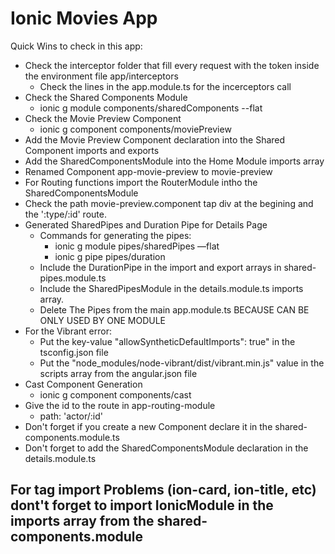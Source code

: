 # Ionic Movies App

Quick Wins to check in this app:

- Check the interceptor folder that fill every request with the token inside the environment file app/interceptors
  - Check the lines in the app.module.ts for the incerceptors call
- Check the Shared Components Module
  - ionic g module components/sharedComponents --flat
- Check the Movie Preview Component
  - ionic g component components/moviePreview
- Add the Movie Preview Component declaration into the Shared Component imports and exports
- Add the SharedComponentsModule into the Home Module imports array
- Renamed Component app-movie-preview to movie-preview
- For Routing functions import the RouterModule intho the SharedComponentsModule
- Check the path movie-preview.component tap div at the begining and the ':type/:id' route.
- Generated SharedPipes and Duration Pipe for Details Page 
  - Commands for generating the pipes:
    - ionic g module pipes/sharedPipes —flat
    - ionic g pipe pipes/duration
  - Include the DurationPipe in the import and export arrays in shared-pipes.module.ts
  - Include the SharedPipesModule in the details.module.ts imports array.
  - Delete The Pipes from the main app.module.ts BECAUSE CAN BE ONLY USED BY ONE MODULE
- For the Vibrant error:
  - Put the key-value "allowSyntheticDefaultImports": true" in the tsconfig.json file 
  - Put the "node_modules/node-vibrant/dist/vibrant.min.js" value in the scripts array from the angular.json file
- Cast Component Generation
  - ionic g component components/cast 
- Give the id to the route in app-routing-module
  - path: 'actor/:id'
- Don't forget if you create a new Component declare it in the shared-components.module.ts
- Don't forget to add the SharedComponentsModule declaration in the details.module.ts

## For tag import Problems (ion-card, ion-title, etc) dont't forget to import IonicModule in the imports array from the shared-components.module